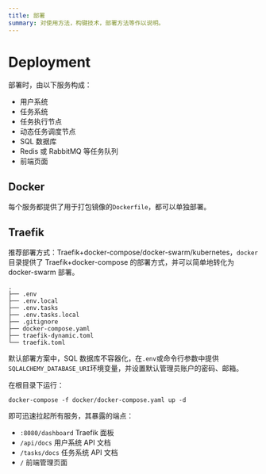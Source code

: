 ```yaml
---
title: 部署
summary: 对使用方法，构键技术，部署方法等作以说明。
---
```


# Deployment

部署时，由以下服务构成：

- 用户系统
- 任务系统
- 任务执行节点
- 动态任务调度节点
- SQL 数据库
- Redis 或 RabbitMQ 等任务队列
- 前端页面

## Docker

每个服务都提供了用于打包镜像的`Dockerfile`，都可以单独部署。

## Traefik

推荐部署方式：Traefik+docker-compose/docker-swarm/kubernetes，`docker`目录提供了 Traefik+docker-compose 的部署方式，并可以简单地转化为 docker-swarm 部署。

```
.
├── .env
├── .env.local
├── .env.tasks
├── .env.tasks.local
├── .gitignore
├── docker-compose.yaml
├── traefik-dynamic.toml
└── traefik.toml
```

默认部署方案中，SQL 数据库不容器化，在`.env`或命令行参数中提供`SQLALCHEMY_DATABASE_URI`环境变量，并设置默认管理员账户的密码、邮箱。

在根目录下运行：

```
docker-compose -f docker/docker-compose.yaml up -d
```

即可迅速拉起所有服务，其暴露的端点：

- `:8080/dashboard` Traefik 面板
- `/api/docs` 用户系统 API 文档
- `/tasks/docs` 任务系统 API 文档
- `/` 前端管理页面
